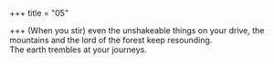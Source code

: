 +++
title = "05"

+++
(When you stir) even the unshakeable things on your drive, the  
mountains and the lord of the forest keep resounding.  
The earth trembles at your journeys.  
